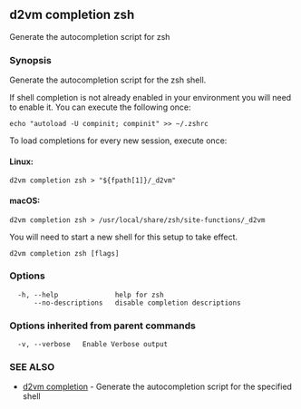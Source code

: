 ## d2vm completion zsh

Generate the autocompletion script for zsh

### Synopsis

Generate the autocompletion script for the zsh shell.

If shell completion is not already enabled in your environment you will need
to enable it.  You can execute the following once:

	echo "autoload -U compinit; compinit" >> ~/.zshrc

To load completions for every new session, execute once:

#### Linux:

	d2vm completion zsh > "${fpath[1]}/_d2vm"

#### macOS:

	d2vm completion zsh > /usr/local/share/zsh/site-functions/_d2vm

You will need to start a new shell for this setup to take effect.


```
d2vm completion zsh [flags]
```

### Options

```
  -h, --help              help for zsh
      --no-descriptions   disable completion descriptions
```

### Options inherited from parent commands

```
  -v, --verbose   Enable Verbose output
```

### SEE ALSO

* [d2vm completion](d2vm_completion.md)	 - Generate the autocompletion script for the specified shell

